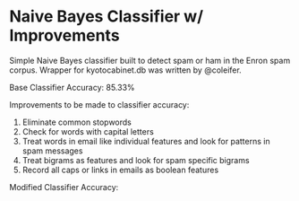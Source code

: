 # Naive Bayes Classifier w/ Improvements

Simple Naive Bayes classifier built to detect spam or ham in the Enron spam corpus. Wrapper for kyotocabinet.db was written by @coleifer. 

Base Classifier Accuracy: 85.33%

Improvements to be made to classifier accuracy:

1. Eliminate common stopwords
2. Check for words with capital letters 
3. Treat words in email like individual features and look for patterns in spam messages
4. Treat bigrams as features and look for spam specific bigrams
5. Record all caps or links in emails as boolean features 

Modified Classifier Accuracy: 

